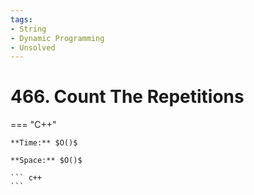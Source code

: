 ```yaml
---
tags:
- String
- Dynamic Programming
- Unsolved
---
```



# 466. Count The Repetitions

=== "C++"

    **Time:** $O()$

    **Space:** $O()$

    ``` c++
    ```